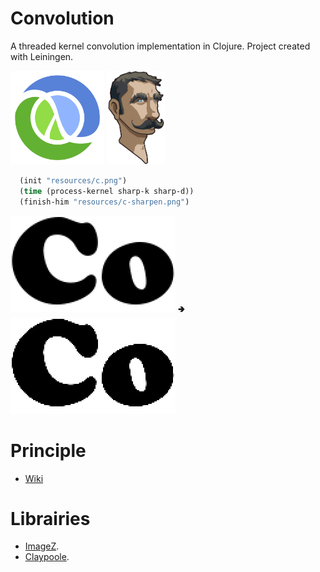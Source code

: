 # Convolution
A threaded kernel convolution implementation in Clojure. Project created with Leiningen.

<img src="doc/Clojure_logo.png" height="150"> <img src="doc/leiningen.jpg" height="150">


```clojure
  (init "resources/c.png")
  (time (process-kernel sharp-k sharp-d))
  (finish-him "resources/c-sharpen.png")
```

<img src="doc/crop_c.png" height="154" > 🢂 <img src="doc/crop_c_sharpen.png" height="154">


# Principle
- [Wiki](https://en.wikipedia.org/wiki/Kernel_(image_processing))

# Librairies
- [ImageZ](https://github.com/mikera/imagez).
- [Claypoole](https://github.com/clj-commons/claypoole).
